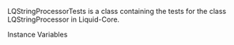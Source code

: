 LQStringProcessorTests is a class containing the tests for the class LQStringProcessor in Liquid-Core.

Instance Variables
